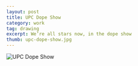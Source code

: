 ```yaml
---
layout: post
title: UPC Dope Show
category: work
tag: drawing
excerpt: We’re all stars now, in the dope show
thumb: upc-dope-show.jpg
---
```


<p><img src="{{ site.file }}/work/upc-dope-show.jpg" alt="UPC Dope Show"></p>